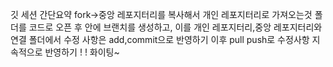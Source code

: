 깃 세션 간단요약
fork->중앙 레포지터리를 복사해서 개인 레포지터리로 가져오는것
폴더를 코드로 오픈 후 안에 브랜치를 생성하고, 이를 개인 레포지터리,중앙 레포지터리와 연결
폴더에서 수정 사항은 add,commit으로 반영하기
이후 pull push로 수정사항 지속적으로 반영하기
!
!
화이팅~